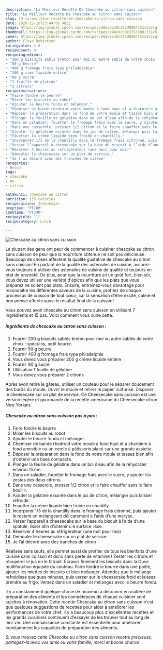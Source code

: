 ```yaml
---
description: "La Meilleur Recette De Chescake au citron sans cuisson"
title: "La Meilleur Recette De Chescake au citron sans cuisson"
slug: 73-la-meilleur-recette-de-chescake-au-citron-sans-cuisson
date: 2020-12-16T23:44:08.462Z
image: https://img-global.cpcdn.com/recipes/a9acecc8c3753888/751x532cq70/chescake-au-citron-sans-cuisson-photo-principale-de-la-recette.jpg
thumbnail: https://img-global.cpcdn.com/recipes/a9acecc8c3753888/751x532cq70/chescake-au-citron-sans-cuisson-photo-principale-de-la-recette.jpg
cover: https://img-global.cpcdn.com/recipes/a9acecc8c3753888/751x532cq70/chescake-au-citron-sans-cuisson-photo-principale-de-la-recette.jpg
author: Floyd Robertson
ratingvalue: 4.8
reviewcount: 8
recipeingredient:
- "200 g biscuits sabls breton pour moi ou autre sabls de votre choix  spculos petit beurre"
- "50 g beurre"
- "400 g fromage frais type philadelphia"
- "200 g crme liquide entire"
- "90 g sucre"
- "1 feuille de glatine"
- "2 citrons"
recipeinstructions:
- "Faire fondre le beurre"
- "Mixer les biscuits au robot"
- "Ajouter le beurre fondu et mélanger."
- "Chemiser de bande rhodroid votre moule à fond haut et à charnière à fond amovible ou un cercle à pâtisserie placé sur une grande assiette."
- "Déposer la préparation dans le fond de votre moule et tassez bien afin d’obtenir une base compacte."
- "Plonger la feuille de gélatine dans un bol d’eau afin de la réhydrater environ 15 mn."
- "Dans un saladier, fouetter le fromage frais avec le sucre, y ajouter les zestes des deux citrons."
- "Dans une casserole, presser 1/2 citron et le faire chauffer sans le faire bouillir."
- "Ajouter la gélatine essorée dans le jus de citron, mélanger puis laisser refroidir."
- "Fouetter la crème liquide bien froide en chantilly."
- "Incorporer 1/3 de la chantilly dans le fromage frais citronné, puis ajouter le restant en mélangeant délicatement à l’aide d’une maryse."
- "Verser l’appareil à cheesecake sur la base du biscuit à l’aide d’une spatule, lisser afin d’obtenir u e surface lisse."
- "Réserver 4 heures au réfrigérateur (une nuit pour moi)"
- "Démouler le cheesecake sur un plat de service."
- "Je l’ai décoré avec des tranches de citron"
categories:
- Resep
tags:
- chescake
- au
- citron

katakunci: chescake au citron 
nutrition: 155 calories
recipecuisine: Indonesian
preptime: "PT26M"
cooktime: "PT34M"
recipeyield: "1"
recipecategory: Lunch

---
```



![Chescake au citron sans cuisson](https://img-global.cpcdn.com/recipes/a9acecc8c3753888/751x532cq70/chescake-au-citron-sans-cuisson-photo-principale-de-la-recette.jpg)

La plupart des gens ont peur de commencer à cuisiner chescake au citron sans cuisson de peur que la nourriture obtenue ne soit pas délicieuse. Beaucoup de choses affectent la qualité gustative de chescake au citron sans cuisson! En partant de la qualité des ustensiles de cuisine, assurez-vous toujours d'utiliser des ustensiles de cuisine de qualité et toujours en état de propreté. De plus, pour que la nourriture ait un goût fort, bien sûr, vous devez utiliser une variété d'épices afin que les plats que vous préparez ne soient pas plats. Ensuite, entraînez-vous davantage pour reconnaître les différentes saveurs de la cuisine, profitez de chaque processus de cuisson de tout cœur, car la sensation d'être excité, calme et non pressé affecte aussi le résultat final de la cuisson!

<!--inarticleads1-->

Vous pouvez avoir chescake au citron sans cuisson en utilisant 7 Ingrédients et 15 pas. Voici comment vous cuire cette.

##### Ingrédients de chescake au citron sans cuisson :

1. Fournir 200 g biscuits sablés breton pour moi ou autre sablés de votre choix : spéculos, petit beurre.
1. Fournir 50 g beurre
1. Fournir 400 g fromage frais type philadelphia
1. Vous devez vous préparer 200 g crème liquide entière
1. Fournir 90 g sucre
1. Utilisation 1 feuille de gélatine
1. Vous devez vous préparer 2 citrons


Après avoir retiré le gâteau, utiliser un couteau pour le séparer doucement des bords du moule. Ouvrir le moule et retirer le papier sulfurisé. Disposer le cheesecake sur un plat de service. Ce Cheesecake sans cuisson est une version légère et gourmande de la recette américaine du Cheesecake citron New Yorkais. 

<!--inarticleads2-->

##### Chescake au citron sans cuisson pas à pas :

1. Faire fondre le beurre
1. Mixer les biscuits au robot
1. Ajouter le beurre fondu et mélanger.
1. Chemiser de bande rhodroid votre moule à fond haut et à charnière à fond amovible ou un cercle à pâtisserie placé sur une grande assiette.
1. Déposer la préparation dans le fond de votre moule et tassez bien afin d’obtenir une base compacte.
1. Plonger la feuille de gélatine dans un bol d’eau afin de la réhydrater environ 15 mn.
1. Dans un saladier, fouetter le fromage frais avec le sucre, y ajouter les zestes des deux citrons.
1. Dans une casserole, presser 1/2 citron et le faire chauffer sans le faire bouillir.
1. Ajouter la gélatine essorée dans le jus de citron, mélanger puis laisser refroidir.
1. Fouetter la crème liquide bien froide en chantilly.
1. Incorporer 1/3 de la chantilly dans le fromage frais citronné, puis ajouter le restant en mélangeant délicatement à l’aide d’une maryse.
1. Verser l’appareil à cheesecake sur la base du biscuit à l’aide d’une spatule, lisser afin d’obtenir u e surface lisse.
1. Réserver 4 heures au réfrigérateur (une nuit pour moi)
1. Démouler le cheesecake sur un plat de service.
1. Je l’ai décoré avec des tranches de citron


Réalisée sans œufs, elle permet aussi de profiter de tous les bienfaits d&#39;une cuisine sans cuisson et donc sans perte de vitamine ! Zester les citrons et récupérer le jus en le filtrant. Écraser finement les biscuits dans la Cuve multifonction équipée du couteau. Faire fondre le beurre dans une poêle, ajouter les miettes de biscuits et bien mélanger. Attendez que le mélange refroidisse quelques minutes, puis verser sur le cheesecake froid et laissez prendre au frigo. Versez dans un saladier et mélangez avec le beurre fondu. 

<!--inarticleads1-->

<p>
Il y a constamment quelque chose de nouveau à découvrir en matière de préparation des aliments et les compétences de chaque cuisinier sont sujettes à rénovation. Cette recette Chescake au citron sans cuisson n'est que quelques suggestions de recettes pour aider à améliorer les performances de votre chef. Il y a beaucoup plus d'excellentes recettes et les grands cuisiniers continuent d'essayer de les trouver tout au long de leur vie. Une connaissance constante est essentielle pour améliorer constamment les capacités de préparation des aliments.
</p>

<p>
<i>Si vous trouvez cette Chescake au citron sans cuisson recette précieuse, partagez-la avec vos amis ou votre famille, merci et bonne chance.</i>
</p>
